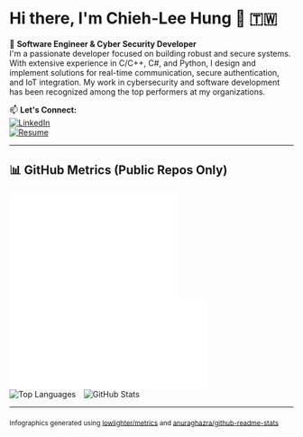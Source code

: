 # Hi there, I'm Chieh-Lee Hung 👋 🇹🇼

💼 **Software Engineer & Cyber Security Developer**  
I'm a passionate developer focused on building robust and secure systems. With extensive experience in C/C++, C#, and Python, I design and implement solutions for real-time communication, secure authentication, and IoT integration. My work in cybersecurity and software development has been recognized among the top performers at my organizations.

📫 **Let's Connect:**  
[![LinkedIn](https://img.shields.io/badge/LinkedIn-0077B5?style=flat-square&logo=linkedin&logoColor=white)](https://www.linkedin.com/in/chiehlee-hung-79b44a197)  
[![Resume](https://img.shields.io/badge/Resume-Download-brightgreen?style=flat-square&logo=Adobe%20Acrobat&logoColor=white)](./cv/chiehleehung_cv_v1.0.pdf)

---

## 📊 GitHub Metrics (Public Repos Only)

<div align="left">
  <!-- 兩張圖並列，同一寬度 -->
  <img src="https://raw.githubusercontent.com/JerryHung1030/JerryHung1030/main/metrics.terminal.svg" 
       alt="Terminal Template" 
       width="300" 
       style="vertical-align: top;" />
  <img src="https://raw.githubusercontent.com/JerryHung1030/JerryHung1030/main/metrics.plugin.isocalendar.svg" 
       alt="Commit Calendar" 
       width="350" 
       style="vertical-align: top; margin-right: 10px;" />
</div>

<div align="left">
  <img src="https://github-readme-stats.vercel.app/api/top-langs?username=JerryHung1030&layout=compact&langs_count=20&exclude_repo=Reinforcement-learning-with-virtual-simulation&theme=dark"
       alt="Top Languages" 
       height="150"
       style="vertical-align: top; margin-right: 10px;" />
  <img src="https://github-readme-stats.vercel.app/api?username=JerryHung1030&theme=dark&show_icons=true"
       alt="GitHub Stats"
       height="150"
       style="vertical-align: top;" />
</div>

---

<sub>Infographics generated using [lowlighter/metrics](https://github.com/lowlighter/metrics) and [anuraghazra/github-readme-stats](https://github.com/anuraghazra/github-readme-stats)</sub>
